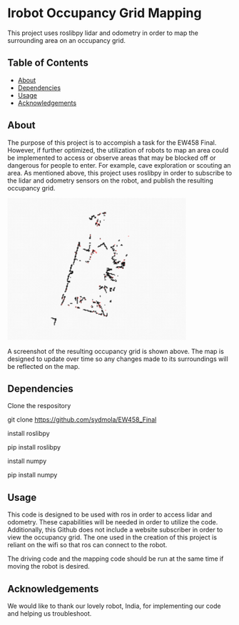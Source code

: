 # Irobot Occupancy Grid Mapping

This project uses roslibpy lidar and odometry in order to map the surrounding area on an occupancy grid.

## Table of Contents

- [About](#about)
- [Dependencies](#dependencies)
- [Usage](#usage)
- [Acknowledgements](#acknowledgements)
  

## About

The purpose of this project is to accompish a task for the EW458 Final. However, if further optimized, the utilization of robots to map an area could be implemented to access or observe areas that may be blocked off or dangerous for people to enter. For example, cave exploration or scouting an area. 
As mentioned above, this project uses roslibpy in order to subscribe to the lidar and odometry sensors on the robot, and publish the resulting occupancy grid.

<img src="./images/occupancygrid.png" alt="Screenshot" width="400"/>

A screenshot of the resulting occupancy grid is shown above. The map is designed to update over time so any changes made to its surroundings will be reflected on the map. 

## Dependencies

Clone the respository  

git clone https://github.com/sydmola/EW458_Final  

install roslibpy  

  pip install roslibpy  

install numpy  

  pip install numpy


## Usage

This code is designed to be used with ros in order to access lidar and odometry. These capabilities will be needed in order to utilize the code. Additionally, this Github does not include a website subscriber in order to view the occupancy grid. The one used in the creation of this project is reliant on the wifi so that ros can connect to the robot. 

The driving code and the mapping code should be run at the same time if moving the robot is desired.

## Acknowledgements

We would like to thank our lovely robot, India, for implementing our code and helping us troubleshoot.
